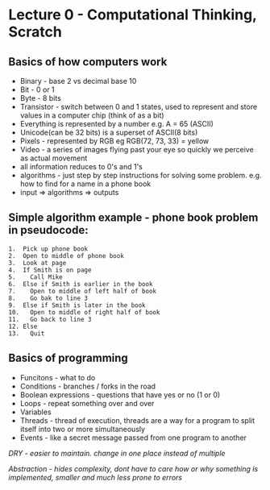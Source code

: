 # Lecture 0 - Computational Thinking, Scratch

## Basics of how computers work

- Binary - base 2 vs decimal base 10
- Bit - 0 or 1
- Byte - 8 bits
- Transistor - switch between 0 and 1 states, used to represent and store values in a computer chip (think of as a bit)
- Everything is represented by a number e.g. A = 65 (ASCII)
- Unicode(can be 32 bits) is a superset of ASCII(8 bits)
- Pixels - represented by RGB eg RGB(72, 73, 33) = yellow
- Video - a series of images flying past your eye so quickly we perceive as
  actual movement
- all information reduces to 0's and 1's
- algorithms - just step by step instructions for solving some problem. e.g. how to find for a name in a phone book
- input => algorithms => outputs

## Simple algorithm example - phone book problem in pseudocode:

```
1.  Pick up phone book
2.  Open to middle of phone book
3.  Look at page
4.  If Smith is on page
5.    Call Mike
6.  Else if Smith is earlier in the book
7.    Open to middle of left half of book
8.    Go bak to line 3
9.  Else if Smith is later in the book
10.   Open to middle of right half of book
11.   Go back to line 3
12. Else
13.   Quit
```

## Basics of programming

- Funcitons - what to do
- Conditions - branches / forks in the road
- Boolean expressions - questions that have yes or no (1 or 0)
- Loops - repeat something over and over
- Variables
- Threads - thread of execution, threads are a way for a program to split itself
  into two or more simultaneously
- Events - like a secret message passed from one program to another

_DRY - easier to maintain. change in one place instead of multiple_

_Abstraction - hides complexity, dont have to care how or why something is implemented, smaller and much less prone to errors_
